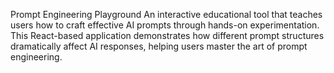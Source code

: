 Prompt Engineering Playground
An interactive educational tool that teaches users how to craft effective AI prompts through hands-on experimentation. This React-based application demonstrates how different prompt structures dramatically affect AI responses, helping users master the art of prompt engineering.
